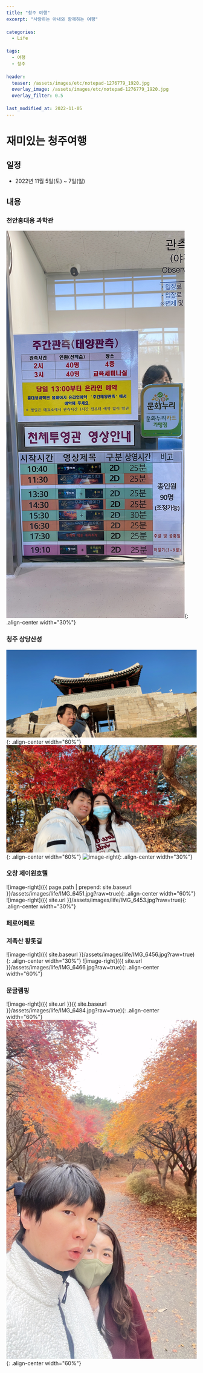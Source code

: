 ```yaml
---
title: "청주 여행"
excerpt: "사랑하는 아내와 함께하는 여행"

categories:
  - Life

tags:
  - 여행
  - 청주

header:
  teaser: /assets/images/etc/notepad-1276779_1920.jpg
  overlay_image: /assets/images/etc/notepad-1276779_1920.jpg
  overlay_filter: 0.5

last_modified_at: 2022-11-05
---
```


# 재미있는 청주여행

## 일정
- 2022년 11월 5일(토) ~ 7일(일)

## 내용
### 천안홍대용 과학관
![image-right](/assets/images/life/IMG_6411.jpg?raw=true){: .align-center width="30%"}

### 청주 상당산성
![image-right](assets/images/life/IMG_6419.jpg?raw=true){: .align-center width="60%"}
![image-right](../../assets/images/life/IMG_6432.jpg?raw=true){: .align-center width="60%"}
![image-right](../assets/images/life/IMG_6496.jpg?raw=true){: .align-center width="30%"}

### 오창 제이원호텔
![image-right]({{ page.path | prepend: site.baseurl }}/assets/images/life/IMG_6451.jpg?raw=true){: .align-center width="60%"}
![image-right]({{ site.url }}/assets/images/life/IMG_6453.jpg?raw=true){: .align-center width="30%"}

### 페로어페로

### 계족산 황톳길
![image-right]({{ site.baseurl }}/assets/images/life/IMG_6456.jpg?raw=true){: .align-center width="30%"}
![image-right]({{ site.url }}/assets/images/life/IMG_6466.jpg?raw=true){: .align-center width="60%"}

### 문글램핑
![image-right]({{ site.url }}{{ site.baseurl }}/assets/images/life/IMG_6484.jpg?raw=true){: .align-center width="60%"}
![image-right](https://github.com/leeyeonjun85/home/blob/main/assets/images/life/IMG_6496.JPG?raw=true){: .align-center width="60%"}




